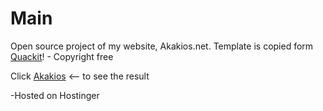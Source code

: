 # Main
 Open source project of my website, Akakios.net.
 Template is copied form [Quackit](https://www.quackit.com/)! - Copyright free
 
 Click [Akakios](http://www.akakios.net/) <-- to see the result
 
 -Hosted on Hostinger
